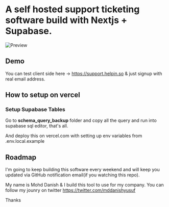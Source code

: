 # A self hosted support ticketing software build with Nextjs + Supabase.

![Preview](https://raw.githubusercontent.com/mvpstack/helpin/main/dashboard-preview.png)

## Demo

You can test client side here → https://support.helpin.so & just signup with real email address.

## How to setup on vercel

### Setup Supabase Tables

Go to **schema_query_backup** folder and copy all the query and run into supabase sql editor, that's all.

And deploy this on vercel.com with setting up env variables from .env.local.example

## Roadmap

I'm going to keep building this software every weekend and will keep you updated via GitHub notification email(if you watching this repo).

My name is Mohd Danish & I build this tool to use for my company. You can follow my jounry on twitter https://twitter.com/mddanishyusuf

Thanks
